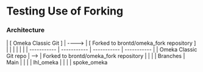 # Testing Use of Forking

### Architecture

| [ Omeka Classic Git ] | ----> | [ Forked to brontd/omeka_fork repository ] |
|                        |                                                   |             |             | 
| -----------            |                                                    ----------- | ----------- | ----------- |
| Omeka Classic Git repo |                                                    -->    | Forked to brontd/omeka_fork repository |
|                        |                                                           | Branches |  Main
|                        |                                                           |          |  lhl_omeka
|                        |                                                           |          |  spoke_omeka
